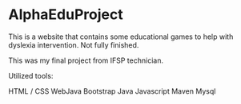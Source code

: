 # AlphaEduProject
This is a website that contains some educational games to help with dyslexia intervention. Not fully finished.

This was my final project from IFSP technician.

Utilized tools: 

HTML / CSS
WebJava
Bootstrap
Java
Javascript
Maven
Mysql
